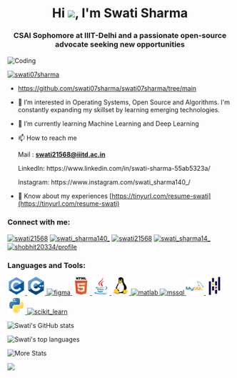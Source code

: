 <h1 align="center">Hi <img width="30" src="https://camo.githubusercontent.com/4a8a9217b10a29670742dea1115675da77eb76092e7be504630a4a91b364f501/68747470733a2f2f656d6f6a692e736c61636b2d656467652e636f6d2f54303137324343504755572f70617274792d626c6f622f643732353337303766613133653965652e676966">, I'm Swati Sharma </h1>
<h3 align="center">CSAI Sophomore at IIIT-Delhi and a passionate open-source advocate seeking new opportunities</h3>

<img align="center" alt="Coding" width="350" height="250" src="https://cdn.dribbble.com/users/1162077/screenshots/3848914/programmer.gif">

<p align="left"> <a href="https://github.com/ryo-ma/github-profile-trophy"><img src="https://github-profile-trophy.vercel.app/?username=swati07sharma" alt="swati07sharma" /></a> </p>

- https://github.com/swati07sharma/swati07sharma/tree/main

- 🌱 I’m interested in Operating Systems, Open Source and Algorithms. I'm constantly expanding my skillset by learning emerging technologies.

- 🧠 I’m currently learning Machine Learning and Deep Learning 

- 📫 How to reach me 
        <p>  Mail : **swati21568@iiitd.ac.in** </p>
  <p>     LinkedIn:   https://www.linkedin.com/in/swati-sharma-55ab5323a/   </p>
  <p>    Instagram:   https://www.instagram.com/swati_sharma140_/  </p>

- 📄 Know about my experiences [https://tinyurl.com/resume-swati](https://tinyurl.com/resume-swati)

<h3 align="left">Connect with me:</h3>
<p align="left">
<a href="https://kaggle.com/swati21568" target="blank"><img align="center" src="https://raw.githubusercontent.com/rahuldkjain/github-profile-readme-generator/master/src/images/icons/Social/kaggle.svg" alt="swati21568" height="30" width="40" /></a>
<a href="https://instagram.com/swati_sharma140_" target="blank"><img align="center" src="https://raw.githubusercontent.com/rahuldkjain/github-profile-readme-generator/master/src/images/icons/Social/instagram.svg" alt="swati_sharma140_" height="30" width="40" /></a>
<a href="https://codeforces.com/profile/swati21568" target="blank"><img align="center" src="https://raw.githubusercontent.com/rahuldkjain/github-profile-readme-generator/master/src/images/icons/Social/codeforces.svg" alt="swati21568" height="30" width="40" /></a>
<a href="https://www.leetcode.com/swati_sharma14_" target="blank"><img align="center" src="https://raw.githubusercontent.com/rahuldkjain/github-profile-readme-generator/master/src/images/icons/Social/leet-code.svg" alt="swati_sharma14_" height="30" width="40" /></a>
<a href="https://auth.geeksforgeeks.org/user/swati21568/profile" target="blank"><img align="center" src="https://raw.githubusercontent.com/rahuldkjain/github-profile-readme-generator/master/src/images/icons/Social/geeks-for-geeks.svg" alt="shobhit20334/profile" height="30" width="40" /></a>
</a>
</p>

<h3 align="left">Languages and Tools:</h3>
<p align="left"> <a href="https://www.cprogramming.com/" target="_blank" rel="noreferrer"> <img src="https://raw.githubusercontent.com/devicons/devicon/master/icons/c/c-original.svg" alt="c" width="40" height="40"/> </a> <a href="https://www.w3schools.com/cpp/" target="_blank" rel="noreferrer"> <img src="https://raw.githubusercontent.com/devicons/devicon/master/icons/cplusplus/cplusplus-original.svg" alt="cplusplus" width="40" height="40"/> </a> <a href="https://www.figma.com/" target="_blank" rel="noreferrer"> <img src="https://www.vectorlogo.zone/logos/figma/figma-icon.svg" alt="figma" width="40" height="40"/> </a> <a href="https://www.w3.org/html/" target="_blank" rel="noreferrer"> <img src="https://raw.githubusercontent.com/devicons/devicon/master/icons/html5/html5-original-wordmark.svg" alt="html5" width="40" height="40"/> </a> <a href="https://www.java.com" target="_blank" rel="noreferrer"> <img src="https://raw.githubusercontent.com/devicons/devicon/master/icons/java/java-original.svg" alt="java" width="40" height="40"/> </a> <a href="https://www.linux.org/" target="_blank" rel="noreferrer"> <img src="https://raw.githubusercontent.com/devicons/devicon/master/icons/linux/linux-original.svg" alt="linux" width="40" height="40"/> </a> <a href="https://www.mathworks.com/" target="_blank" rel="noreferrer"> <img src="https://upload.wikimedia.org/wikipedia/commons/2/21/Matlab_Logo.png" alt="matlab" width="40" height="40"/> </a><a href="https://www.microsoft.com/en-us/sql-server" target="_blank" rel="noreferrer"> <img src="https://www.svgrepo.com/show/303229/microsoft-sql-server-logo.svg" alt="mssql" width="40" height="40"/> </a> <a href="https://www.mysql.com/" target="_blank" rel="noreferrer"> <img src="https://raw.githubusercontent.com/devicons/devicon/master/icons/mysql/mysql-original-wordmark.svg" alt="mysql" width="40" height="40"/> </a> <a href="https://pandas.pydata.org/" target="_blank" rel="noreferrer"> <img src="https://raw.githubusercontent.com/devicons/devicon/2ae2a900d2f041da66e950e4d48052658d850630/icons/pandas/pandas-original.svg" alt="pandas" width="40" height="40"/> </a> <a href="https://www.python.org" target="_blank" rel="noreferrer"> <img src="https://raw.githubusercontent.com/devicons/devicon/master/icons/python/python-original.svg" alt="python" width="40" height="40"/> </a> <a href="https://scikit-learn.org/" target="_blank" rel="noreferrer"> <img src="https://upload.wikimedia.org/wikipedia/commons/0/05/Scikit_learn_logo_small.svg" alt="scikit_learn" width="40" height="40"/> </a>

![Swati's GitHub stats](https://github-readme-stats-sigma-five.vercel.app/api?username=swati07sharma&show_icons=true&theme=vue-dark)

![Swati's top languages](https://github-readme-stats-sigma-five.vercel.app/api/top-langs/?username=swati07sharma&layout=compact&show_icons=true&theme=vue-dark)

![More Stats](https://github-readme-streak-stats.herokuapp.com?user=swati07sharma&theme=vue-dark)

[![](https://visitcount.itsvg.in/api?id=swati07sharma&label=Profile%20Views&color=0&icon=4&pretty=false)](https://visitcount.itsvg.in)
<!-- <p><img align="left" src="https://github-readme-stats.vercel.app/api/top-langs?username=swati07sharma&show_icons=true&locale=en&layout=compact" alt="swati07sharma" /></p>

<p>&nbsp;<img align="center" src="https://github-readme-stats.vercel.app/api?username=swati07sharma&show_icons=true&locale=en" alt="swati07sharma" /></p>

<p><img align="center" src="https://github-readme-streak-stats.herokuapp.com/?user=swati07sharma&" alt="swati07sharma" /></p> -->
